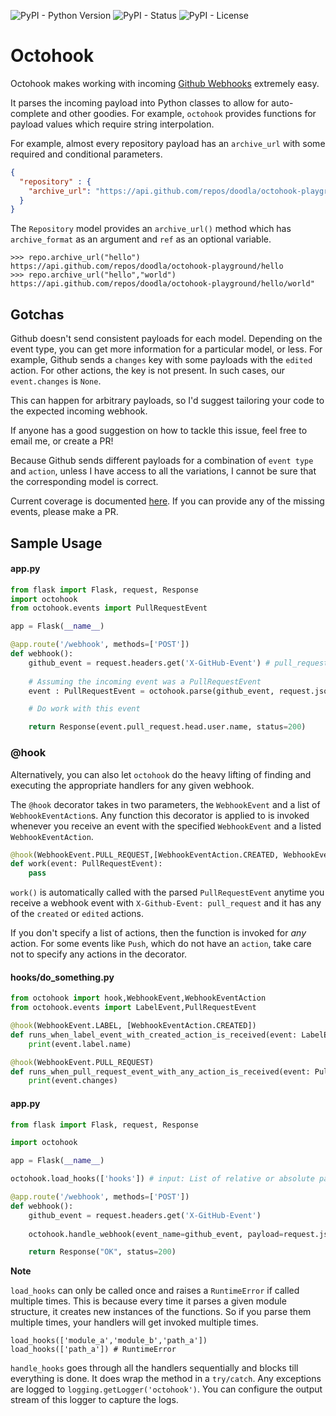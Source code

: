 ![PyPI - Python Version](https://img.shields.io/pypi/pyversions/octohook) ![PyPI - Status](https://img.shields.io/pypi/status/octohook) ![PyPI - License](https://img.shields.io/pypi/l/octohook)

# Octohook

Octohook makes working with incoming [Github Webhooks](https://developer.github.com/v3/activity/events/types/) extremely easy. 

It parses the incoming payload into Python classes to allow for auto-complete and other goodies. For example, `octohook` provides functions for payload values which require string interpolation.

For example, almost every repository payload has an `archive_url` with some required and conditional parameters.
```json
{
  "repository" : {
    "archive_url": "https://api.github.com/repos/doodla/octohook-playground/{archive_format}{/ref}"
  }
}

```

The `Repository` model provides an `archive_url()` method which has `archive_format` as an argument and `ref` as an optional variable.

```
>>> repo.archive_url("hello")
https://api.github.com/repos/doodla/octohook-playground/hello
>>> repo.archive_url("hello","world")
https://api.github.com/repos/doodla/octohook-playground/hello/world"
```

## Gotchas

Github doesn't send consistent payloads for each model. Depending on the event type, you can get more information for a particular model, or less.
For example, Github sends a `changes` key with some payloads with the `edited` action. For other actions, the key is not present. In such cases, our `event.changes` is `None`.

This can happen for arbitrary payloads, so I'd suggest tailoring your code to the expected incoming webhook.

If anyone has a good suggestion on how to tackle this issue, feel free to email me, or create a PR!

Because Github sends different payloads for a combination of `event type` and `action`, unless I have access to all the variations, I cannot be sure that the corresponding model is correct.

Current coverage is documented [here](tests/TestCases.md). If you can provide any of the missing events, please make a PR.
## Sample Usage

#### app.py
```python
from flask import Flask, request, Response
import octohook
from octohook.events import PullRequestEvent

app = Flask(__name__)

@app.route('/webhook', methods=['POST'])
def webhook():
    github_event = request.headers.get('X-GitHub-Event') # pull_request
    
    # Assuming the incoming event was a PullRequestEvent
    event : PullRequestEvent = octohook.parse(github_event, request.json)

    # Do work with this event

    return Response(event.pull_request.head.user.name, status=200)
```

### @hook
Alternatively, you can also let `octohook` do the heavy lifting of finding and executing the appropriate handlers for any given webhook.

The `@hook` decorator takes in two parameters, the `WebhookEvent` and a list of `WebhookEventAction`s. Any function this decorator is applied to is invoked whenever you receive an event with the specified `WebhookEvent` and a listed `WebhookEventAction`.

```python
@hook(WebhookEvent.PULL_REQUEST,[WebhookEventAction.CREATED, WebhookEventAction.EDITED])
def work(event: PullRequestEvent):
    pass
```

`work()` is automatically called with the parsed `PullRequestEvent` anytime you receive a webhook event with `X-Github-Event: pull_request` and it has any of the `created` or `edited` actions.

If you don't specify a list of actions, then the function is invoked for _any_ action. For some events like `Push`, which do not have an `action`, take care not to specify any actions in the decorator. 

#### hooks/do_something.py
```python
from octohook import hook,WebhookEvent,WebhookEventAction
from octohook.events import LabelEvent,PullRequestEvent

@hook(WebhookEvent.LABEL, [WebhookEventAction.CREATED])
def runs_when_label_event_with_created_action_is_received(event: LabelEvent):
    print(event.label.name)

@hook(WebhookEvent.PULL_REQUEST)
def runs_when_pull_request_event_with_any_action_is_received(event: PullRequestEvent):
    print(event.changes)
```
#### app.py
```python
from flask import Flask, request, Response

import octohook

app = Flask(__name__)

octohook.load_hooks(['hooks']) # input: List of relative or absolute paths to the modules containing all your hook handlers

@app.route('/webhook', methods=['POST'])
def webhook():
    github_event = request.headers.get('X-GitHub-Event')
    
    octohook.handle_webhook(event_name=github_event, payload=request.json)

    return Response("OK", status=200)
```

**Note**

`load_hooks` can only be called once and raises a `RuntimeError` if called multiple times. This is because every time it parses a given module structure, it creates new instances of the functions. So if you parse them multiple times, your handlers will get invoked multiple times.
```pydocstring
load_hooks(['module_a','module_b','path_a'])
load_hooks(['path_a']) # RuntimeError
``` 

`handle_hooks` goes through all the handlers sequentially and blocks till everything is done. It does wrap the method in a `try/catch`. Any exceptions are logged to `logging.getLogger('octohook')`. You can configure the output stream of this logger to capture the logs.
